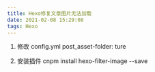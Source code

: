 ```yaml
---
title: Hexo修复文章图片无法加载
date: 2021-02-08 15:29:08
tags: Hexo
---
```


1. 修改 config.yml
   post_asset-folder: ture

2. 安装插件
   cnpm install hexo-filter-image --save
